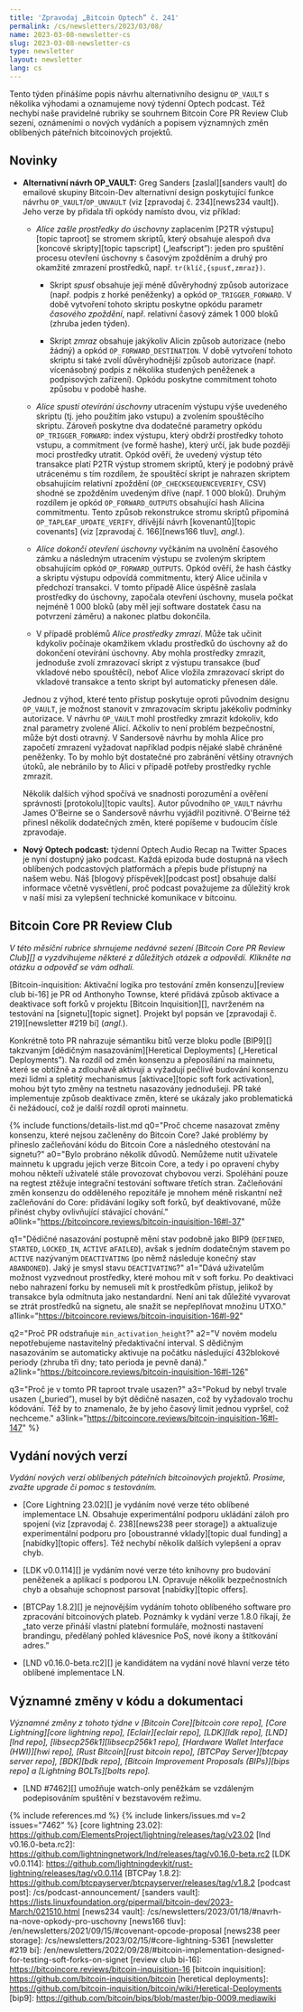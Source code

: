 ```yaml
---
title: 'Zpravodaj „Bitcoin Optech” č. 241'
permalink: /cs/newsletters/2023/03/08/
name: 2023-03-08-newsletter-cs
slug: 2023-03-08-newsletter-cs
type: newsletter
layout: newsletter
lang: cs
---
```

Tento týden přinášíme popis návrhu alternativního designu `OP_VAULT` s
několika výhodami a oznamujeme nový týdenní Optech podcast. Též nechybí
naše pravidelné rubriky se souhrnem Bitcoin Core PR Review Club sezení,
oznámeními o nových vydáních a popisem významných změn oblíbených
páteřních bitcoinových projektů.

## Novinky

- **Alternativní návrh OP_VAULT:** Greg Sanders [zaslal][sanders
  vault] do emailové skupiny Bitcoin-Dev alternativní design poskytující
  funkce návrhu `OP_VAULT`/`OP_UNVAULT` (viz [zpravodaj č. 234][news234 vault]).
  Jeho verze by přidala tři opkódy namísto dvou, viz příklad:

  - *Alice zašle prostředky do úschovny* zaplacením [P2TR výstupu][topic
    taproot] se stromem skriptů, který obsahuje alespoň dva [koncové skripty][topic
    tapscript] („leafscript”): jeden pro spuštění procesu otevření úschovny s časovým
    zpožděním a druhý pro okamžité zmrazení prostředků, např.
    `tr(klíč,{spusť,zmraz})`.

    - Skript *spusť* obsahuje její méně důvěryhodný způsob autorizace
      (např. podpis z horké peněženky) a opkód `OP_TRIGGER_FORWARD`.
      V době vytvoření tohoto skriptu poskytne opkódu parametr
      *časového zpoždění*, např. relativní časový zámek 1 000 bloků
      (zhruba jeden týden).

    - Skript *zmraz* obsahuje jakýkoliv Alicin způsob autorizace (nebo žádný)
      a opkód `OP_FORWARD_DESTINATION`. V době vytvoření tohoto skriptu
      si také zvolí důvěryhodnější způsob autorizace (např. vícenásobný
      podpis z několika studených peněženek a podpisových zařízení).
      Opkódu poskytne commitment tohoto způsobu v podobě hashe.

  - *Alice spustí otevírání úschovny* utracením výstupu výše uvedeného
    skriptu (tj. jeho použitím jako vstupu) a zvolením spouštěcího
    skriptu. Zároveň poskytne dva dodatečné parametry opkódu `OP_TRIGGER_FORWARD`:
    index výstupu, který obdrží prostředky tohoto vstupu, a commitment
    (ve formě hashe), který určí, jak bude později moci prostředky utratit.
    Opkód ověří, že uvedený výstup této transakce platí P2TR výstup stromem
    skriptů, který je podobný právě utrácenému s tím rozdílem, že spouštěcí
    skript je nahrazen skriptem obsahujícím  relativní zpoždění (`OP_CHECKSEQUENCEVERIFY`,
    CSV) shodné se zpožděním uvedeným dříve (např. 1 000 bloků). Druhým rozdílem
    je opkód `OP_FORWARD_OUTPUTS` obsahující hash Alicina commitmentu.
    Tento způsob rekonstrukce stromu skriptů připomíná `OP_TAPLEAF_UPDATE_VERIFY`,
    dřívější návrh [kovenantů][topic covenants] (viz [zpravodaj č.
    166][news166 tluv], *angl.*).

  - *Alice dokončí otevření úschovny* vyčkáním na uvolnění časového zámku
    a následným utracením výstupu se zvoleným skriptem obsahujícím opkód
    `OP_FORWARD_OUTPUTS`. Opkód ověří, že hash částky a skriptu výstupu
    odpovídá commitmentu, který Alice učinila v předchozí transakci.
    V tomto případě Alice úspěšně zaslala prostředky do úschovny, započala
    otevření úschovny, musela počkat nejméně 1 000 bloků (aby měl její software
    dostatek času na potvrzení záměru) a nakonec platbu dokončila.

  - V případě problémů *Alice prostředky zmrazí*. Může tak učinit kdykoliv
    počínaje okamžikem vkladu prostředků do úschovny až do dokončení otevírání
    úschovny. Aby mohla prostředky zmrazit, jednoduše zvolí zmrazovací
    skript z výstupu transakce (buď vkladové nebo spouštěcí), neboť Alice
    vložila zmrazovací skript do vkladové transakce a tento skript byl
    automaticky přenesen dále.

  Jednou z výhod, které tento přístup poskytuje oproti původním designu
  `OP_VAULT`, je možnost stanovit v zmrazovacím skriptu jakékoliv podmínky
  autorizace. V návrhu `OP_VAULT` mohl prostředky zmrazit kdokoliv, kdo
  znal parametry zvolené Alicí. Ačkoliv to není problém bezpečnostní,
  může být dosti otravný. V Sandersově návrhu by mohla Alice pro započetí
  zmrazení vyžadovat například podpis nějaké slabě chráněné peněženky. To by
  mohlo být dostatečné pro zabránění většiny otravných útoků, ale nebránilo
  by to Alici v případě potřeby prostředky rychle zmrazit.

  Několik dalších výhod spočívá ve snadnosti porozumění a ověření správnosti
  [protokolu][topic vaults]. Autor původního `OP_VAULT` návrhu James O'Beirne
  se o Sandersově návrhu vyjádřil pozitivně. O'Beirne též přinesl několik
  dodatečných změn, které popíšeme v budoucím čísle zpravodaje.

- **Nový Optech podcast:** týdenní Optech Audio Recap na Twitter Spaces
  je nyní dostupný jako podcast. Každá epizoda bude dostupná na všech
  oblíbených podcastových platformách a přepis bude přístupný na našem webu.
  Náš [blogový příspěvek][podcast post] obsahuje další informace včetně
  vysvětlení, proč podcast považujeme za důležitý krok v naší misi za
  vylepšení technické komunikace v bitcoinu.

## Bitcoin Core PR Review Club

*V této měsíční rubrice shrnujeme nedávné sezení [Bitcoin Core PR Review Club][] a
vyzdvihujeme některé z důležitých otázek a odpovědí. Klikněte na otázku a odpověď se vám odhalí.*

[Bitcoin-inquisition: Aktivační logika pro testování změn konsenzu][review club bi-16]
je PR od Anthonyho Townse, které přidává způsob aktivace a deaktivace soft forků v projektu
[Bitcoin Inquisition][], navrženém na testování na [signetu][topic signet]. Projekt
byl popsán ve [zpravodaji č. 219][newsletter #219 bi] (*angl.*).

Konkrétně toto PR nahrazuje sémantiku bitů verze bloku podle [BIP9][] takzvaným
[dědičným nasazováním][Heretical Deployments] („Heretical Deployments”). Na rozdíl od změn konsenzu a přeposílání
na mainnetu, které se obtížně a zdlouhavě aktivují a vyžadují pečlivé budování konsenzu
mezi lidmi a spletitý mechanismus [aktivace][topic soft fork activation], mohou být
tyto změny na testnetu nasazovány jednodušeji. PR také implementuje způsob deaktivace
změn, které se ukázaly jako problematická či nežádoucí, což je další rozdíl oproti
mainnetu.

{% include functions/details-list.md
  q0="Proč chceme nasazovat změny konsenzu, které nejsou začleněny do
      Bitcoin Core? Jaké problémy by přineslo začleňování kódu do Bitcoin Core
      a následného otestování na signetu?"
  a0="Bylo probráno několik důvodů. Nemůžeme nutit uživatele mainnetu k upgradu
      jejich verze Bitcoin Core, a tedy i po opravení chyby mohou někteří uživatelé
      stále provozovat chybovou verzi. Spoléhání pouze na regtest ztěžuje integrační
      testování software třetích stran. Začleňování změn konsenzu do odděleného
      repozitáře je mnohem méně riskantní než začleňování do Core: přidávání
      logiky soft forků, byť deaktivované, může přinést chyby ovlivňující stávající chování."
  a0link="https://bitcoincore.reviews/bitcoin-inquisition-16#l-37"

  q1="Dědičné nasazování postupně mění stav podobně jako BIP9
      (`DEFINED`, `STARTED`, `LOCKED_IN`, `ACTIVE` a`FAILED`),
      avšak s jedním dodatečným stavem po  `ACTIVE` nazývaným `DEACTIVATING`
      (po němž následuje konečný stav `ABANDONED`). Jaký je smysl stavu
      `DEACTIVATING`?"
  a1="Dává uživatelům možnost vyzvednout prostředky, které mohou mít
      v soft forku. Po deaktivaci nebo nahrazení forku by nemuseli mít
      k prostředkům přístup, jelikož by transakce byla odmítnuta jako
      nestandardní. Není ani tak důležité vyvarovat se ztrát prostředků
      na signetu, ale snažit se nepřeplňovat množinu UTXO."
  a1link="https://bitcoincore.reviews/bitcoin-inquisition-16#l-92"

  q2="Proč PR odstraňuje `min_activation_height`?"
  a2="V novém modelu nepotřebujeme nastavitelný předaktivační interval.
      S dědičným nasazováním se automaticky aktivuje na počátku následující
      432blokové periody (zhruba tři dny; tato perioda je pevně daná)."
  a2link="https://bitcoincore.reviews/bitcoin-inquisition-16#l-126"

  q3="Proč je v tomto PR taproot trvale usazen?"
  a3="Pokud by nebyl trvale usazen („buried”), musel by být dědičně
      nasazen, což by vyžadovalo trochu kódování. Též by to znamenalo, že
      by jeho časový limit jednou vypršel, což nechceme."
  a3link="https://bitcoincore.reviews/bitcoin-inquisition-16#l-147"
%}

## Vydání nových verzí

*Vydání nových verzí oblíbených páteřních bitcoinových projektů. Prosíme,
zvažte upgrade či pomoc s testováním.*

- [Core Lightning 23.02][] je vydáním nové verze této oblíbené implementace LN.
  Obsahuje experimentální podporu ukládání záloh pro spojení (viz [zpravodaj
  č. 238][news238 peer storage]) a aktualizuje experimentální podporu pro
  [oboustranné vklady][topic dual funding] a [nabídky][topic offers]. Též
  nechybí několik dalších vylepšení a oprav chyb.

- [LDK v0.0.114][] je vydáním nové verze této knihovny pro budování
  peněženek a aplikací s podporou LN. Opravuje několik bezpečnostních
  chyb a obsahuje schopnost parsovat [nabídky][topic offers].

- [BTCPay 1.8.2][] je nejnovějším vydáním tohoto oblíbeného software pro
  zpracování bitcoinových plateb. Poznámky k vydání verze 1.8.0 říkají, že
  „tato verze přináší vlastní platební formuláře, možnosti nastavení
  brandingu, předělaný pohled klávesnice PoS, nové ikony a štítkování adres.”

- [LND v0.16.0-beta.rc2][] je kandidátem na vydání nové hlavní verze této oblíbené
  implementace LN.

## Významné změny v kódu a dokumentaci

*Významné změny z tohoto týdne v [Bitcoin Core][bitcoin core repo], [Core
Lightning][core lightning repo], [Eclair][eclair repo], [LDK][ldk repo],
[LND][lnd repo], [libsecp256k1][libsecp256k1 repo], [Hardware Wallet
Interface (HWI)][hwi repo], [Rust Bitcoin][rust bitcoin repo], [BTCPay
Server][btcpay server repo], [BDK][bdk repo], [Bitcoin Improvement
Proposals (BIPs)][bips repo] a [Lightning BOLTs][bolts repo].*

- [LND #7462][] umožňuje watch-only peněžkám se vzdáleným
  podepisováním spuštění v bezstavovém režimu.

{% include references.md %}
{% include linkers/issues.md v=2 issues="7462" %}
[core lightning 23.02]: https://github.com/ElementsProject/lightning/releases/tag/v23.02
[lnd v0.16.0-beta.rc2]: https://github.com/lightningnetwork/lnd/releases/tag/v0.16.0-beta.rc2
[LDK v0.0.114]: https://github.com/lightningdevkit/rust-lightning/releases/tag/v0.0.114
[BTCPay 1.8.2]: https://github.com/btcpayserver/btcpayserver/releases/tag/v1.8.2
[podcast post]: /cs/podcast-announcement/
[sanders vault]: https://lists.linuxfoundation.org/pipermail/bitcoin-dev/2023-March/021510.html
[news234 vault]: /cs/newsletters/2023/01/18/#navrh-na-nove-opkody-pro-uschovny
[news166 tluv]: /en/newsletters/2021/09/15/#covenant-opcode-proposal
[news238 peer storage]: /cs/newsletters/2023/02/15/#core-lightning-5361
[newsletter #219 bi]: /en/newsletters/2022/09/28/#bitcoin-implementation-designed-for-testing-soft-forks-on-signet
[review club bi-16]: https://bitcoincore.reviews/bitcoin-inquisition-16
[bitcoin inquisition]: https://github.com/bitcoin-inquisition/bitcoin
[heretical deployments]: https://github.com/bitcoin-inquisition/bitcoin/wiki/Heretical-Deployments
[bip9]: https://github.com/bitcoin/bips/blob/master/bip-0009.mediawiki
